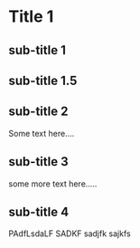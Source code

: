 # Title 1

## sub-title 1

## sub-title 1.5

## sub-title 2

Some text here....

## sub-title 3

some more text here.....

## sub-title 4

PAdfLsdaLF SADKF sadjfk sajkfs

